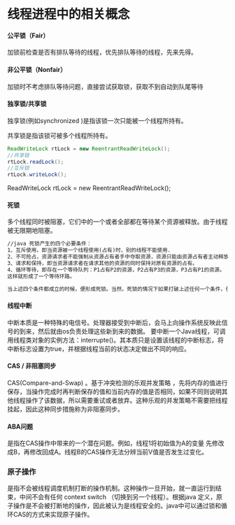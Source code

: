 # 线程进程中的相关概念



#### 公平锁（Fair）
加锁前检查是否有排队等待的线程，优先排队等待的线程，先来先得。

#### 非公平锁（Nonfair）
加锁时不考虑排队等待问题，直接尝试获取锁，获取不到自动到队尾等待

#### 独享锁/共享锁

独享锁(例如synchronized )是指该锁一次只能被一个线程所持有。

共享锁是指该锁可被多个线程所持有。
```java
ReadWriteLock rtLock = new ReentrantReadWriteLock();
//共享锁
rtLock.readLock();
//互斥锁
rtLock.writeLock();
```
ReadWriteLock rtLock = new ReentrantReadWriteLock();

#### 死锁
多个线程同时被阻塞，它们中的一个或者全部都在等待某个资源被释放。由于线程被无限期地阻塞。


```html
//java 死锁产生的四个必要条件：
1、互斥使用，即当资源被一个线程使用(占有)时，别的线程不能使用.
2、不可抢占，资源请求者不能强制从资源占有者手中夺取资源，资源只能由资源占有者主动释放。
3、请求和保持，即当资源请求者在请求其他的资源的同时保持对原有资源的占有。
4、循环等待，即存在一个等待队列：P1占有P2的资源，P2占有P3的资源，P3占有P1的资源。
这样就形成了一个等待环路。

当上述四个条件都成立的时候，便形成死锁。当然，死锁的情况下如果打破上述任何一个条件，便可让死锁消失。

```


#### 线程中断
中断本质是一种特殊的电信号。处理器接受到中断后，会马上向操作系统反映此信号的到来，然后就由os负责处理这些新到来的数据。 要中断一个Java线程，可调用线程类对象的实例方法：interrupte()。其本质只是设置该线程的中断标志，将中断标志设置为true，并根据线程当前的状态决定做出不同的响应。


#### CAS / 非阻塞同步
CAS(Compare-and-Swap) 。基于冲突检测的乐观并发策略 ，先将内存的值进行保存，当操作完成时再判断保存的值和当前内存的值是否相同，如果不同则说明其他线程操作了该数据，所以需要重试或者放弃。这种乐观的并发策略不需要把线程挂起，因此这种同步措施称为非阻塞同步。


#### ABA问题
是指在CAS操作中带来的一个潜在问题。例如，线程1将初始值为A的变量 先修改成B，再修改回成A。线程B的CAS操作无法分辨当前V值是否发生过变化。

### 原子操作
是指不会被线程调度机制打断的操作机制。这种操作一旦开始，就一直运行到结束，中间不会有任何 context switch （切换到另一个线程）。根据java 定义，原子操作是不会被打断地的操作，因此被认为是线程安全的。java中可以通过锁和循环CAS的方式来实现原子操作。
